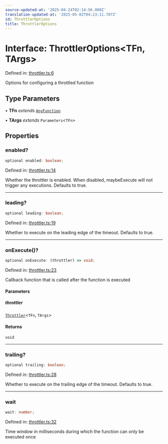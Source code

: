 ```yaml
---
source-updated-at: '2025-04-24T02:14:56.000Z'
translation-updated-at: '2025-05-02T04:23:11.707Z'
id: ThrottlerOptions
title: ThrottlerOptions
---
```


<!-- DO NOT EDIT: this page is autogenerated from the type comments -->

# Interface: ThrottlerOptions\<TFn, TArgs\>

Defined in: [throttler.ts:6](https://github.com/TanStack/pacer/blob/main/packages/pacer/src/throttler.ts#L6)

Options for configuring a throttled function

## Type Parameters

• **TFn** *extends* [`AnyFunction`](../type-aliases/anyfunction.md)

• **TArgs** *extends* `Parameters`\<`TFn`\>

## Properties

### enabled?

```ts
optional enabled: boolean;
```

Defined in: [throttler.ts:14](https://github.com/TanStack/pacer/blob/main/packages/pacer/src/throttler.ts#L14)

Whether the throttler is enabled. When disabled, maybeExecute will not trigger any executions.
Defaults to true.

***

### leading?

```ts
optional leading: boolean;
```

Defined in: [throttler.ts:19](https://github.com/TanStack/pacer/blob/main/packages/pacer/src/throttler.ts#L19)

Whether to execute on the leading edge of the timeout.
Defaults to true.

***

### onExecute()?

```ts
optional onExecute: (throttler) => void;
```

Defined in: [throttler.ts:23](https://github.com/TanStack/pacer/blob/main/packages/pacer/src/throttler.ts#L23)

Callback function that is called after the function is executed

#### Parameters

##### throttler

[`Throttler`](../classes/throttler.md)\<`TFn`, `TArgs`\>

#### Returns

`void`

***

### trailing?

```ts
optional trailing: boolean;
```

Defined in: [throttler.ts:28](https://github.com/TanStack/pacer/blob/main/packages/pacer/src/throttler.ts#L28)

Whether to execute on the trailing edge of the timeout.
Defaults to true.

***

### wait

```ts
wait: number;
```

Defined in: [throttler.ts:32](https://github.com/TanStack/pacer/blob/main/packages/pacer/src/throttler.ts#L32)

Time window in milliseconds during which the function can only be executed once
